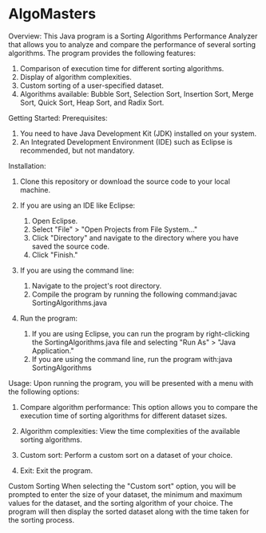 # AlgoMasters
Overview:
This Java program is a Sorting Algorithms Performance Analyzer that allows you to analyze and compare the performance of several sorting algorithms. The program provides the following features:

1. Comparison of execution time for different sorting algorithms.
2. Display of algorithm complexities.
3. Custom sorting of a user-specified dataset.
4. Algorithms available: Bubble Sort, Selection Sort, Insertion Sort, Merge Sort, Quick Sort, Heap Sort, and Radix Sort.

Getting Started:
Prerequisites:
1. You need to have Java Development Kit (JDK) installed on your system.
2. An Integrated Development Environment (IDE) such as Eclipse is recommended, but not mandatory.

Installation:
1. Clone this repository or download the source code to your local machine.

2. If you are using an IDE like Eclipse:

    1. Open Eclipse.
    2. Select "File" > "Open Projects from File System..."
    3. Click "Directory" and navigate to the directory where you have saved the source code.
    4. Click "Finish."

3. If you are using the command line:

    1. Navigate to the project's root directory.
    2. Compile the program by running the following command:javac SortingAlgorithms.java

4. Run the program:

    1. If you are using Eclipse, you can run the program by right-clicking the SortingAlgorithms.java file and selecting "Run As" > "Java Application."
    2. If you are using the command line, run the program with:java SortingAlgorithms

Usage:
Upon running the program, you will be presented with a menu with the following options:

1. Compare algorithm performance: This option allows you to compare the execution time of sorting algorithms for different dataset sizes.

2. Algorithm complexities: View the time complexities of the available sorting algorithms.

3. Custom sort: Perform a custom sort on a dataset of your choice.

4. Exit: Exit the program.

Custom Sorting
When selecting the "Custom sort" option, you will be prompted to enter the size of your dataset, the minimum and maximum values for the dataset, and the sorting algorithm of your choice. The program will then display the sorted dataset along with the time taken for the sorting process.
